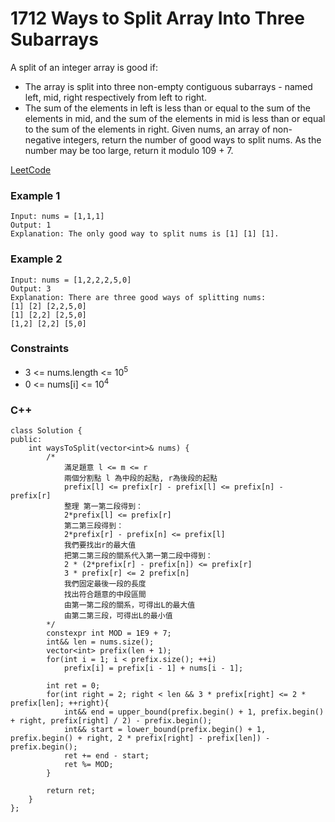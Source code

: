 # 1712 Ways to Split Array Into Three Subarrays

A split of an integer array is good if:

* The array is split into three non-empty contiguous subarrays - named left, mid, right respectively from left to right.
* The sum of the elements in left is less than or equal to the sum of the elements in mid, and the sum of the elements in mid is less than or equal to the sum of the elements in right.
Given nums, an array of non-negative integers, return the number of good ways to split nums. As the number may be too large, return it modulo 109 + 7.

[LeetCode](https://leetcode.cn/problems/count-good-meals/description/)

### Example 1

```
Input: nums = [1,1,1]
Output: 1
Explanation: The only good way to split nums is [1] [1] [1].
```

### Example 2

```
Input: nums = [1,2,2,2,5,0]
Output: 3
Explanation: There are three good ways of splitting nums:
[1] [2] [2,2,5,0]
[1] [2,2] [2,5,0]
[1,2] [2,2] [5,0]
```


### Constraints

* 3 <= nums.length <= 10<sup>5</sup>
* 0 <= nums[i] <= 10<sup>4</sup>

### C++ 

```
class Solution {
public:
    int waysToSplit(vector<int>& nums) {
        /*
            滿足題意 l <= m <= r
            兩個分割點 l 為中段的起點, r為後段的起點
            prefix[l] <= prefix[r] - prefix[l] <= prefix[n] - prefix[r]
            整理 第一第二段得到：
            2*prefix[l] <= prefix[r]
            第二第三段得到：
            2*prefix[r] - prefix[n] <= prefix[l]
            我們要找出r的最大值
            把第二第三段的關系代入第一第二段中得到：
            2 * (2*prefix[r] - prefix[n]) <= prefix[r]
            3 * prefix[r] <= 2 prefix[n]
            我們固定最後一段的長度
            找出符合題意的中段區間
            由第一第二段的關系，可得出L的最大值
            由第二第三段，可得出L的最小值
        */
        constexpr int MOD = 1E9 + 7;
        int&& len = nums.size();
        vector<int> prefix(len + 1);
        for(int i = 1; i < prefix.size(); ++i)
            prefix[i] = prefix[i - 1] + nums[i - 1];

        int ret = 0;
        for(int right = 2; right < len && 3 * prefix[right] <= 2 * prefix[len]; ++right){
            int&& end = upper_bound(prefix.begin() + 1, prefix.begin() + right, prefix[right] / 2) - prefix.begin();
            int&& start = lower_bound(prefix.begin() + 1, prefix.begin() + right, 2 * prefix[right] - prefix[len]) - prefix.begin();
            ret += end - start;
            ret %= MOD;
        }

        return ret;
    }
};
```